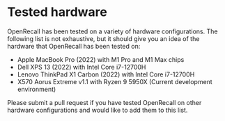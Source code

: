 # Tested hardware

OpenRecall has been tested on a variety of hardware configurations. The following list is not exhaustive, but it should give you an idea of the hardware that OpenRecall has been tested on:

- Apple MacBook Pro (2022) with M1 Pro and M1 Max chips
- Dell XPS 13 (2022) with Intel Core i7-12700H
- Lenovo ThinkPad X1 Carbon (2022) with Intel Core i7-12700H
- X570 Aorus Extreme v1.1 with Ryzen 9 5950X (Current development environment)

Please submit a pull request if you have tested OpenRecall on other hardware configurations and would like to add them to this list.
